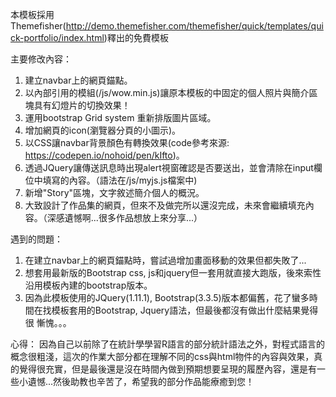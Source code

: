 本模板採用Themefisher(http://demo.themefisher.com/themefisher/quick/templates/quick-portfolio/index.html)釋出的免費模板

主要修改內容：

 1. 建立navbar上的網頁錨點。
 2. 以內部引用的模組(/js/wow.min.js)讓原本模板的中固定的個人照片與簡介區塊具有幻燈片的切換效果！
 3. 運用bootstrap Grid system 重新排版圖片區域。
 4. 增加網頁的icon(瀏覽器分頁的小圖示)。
 5. 以CSS讓navbar背景顏色有轉換效果(code參考來源: https://codepen.io/nohoid/pen/kIfto)。
 6. 透過JQuery讓傳送訊息時出現alert視窗確認是否要送出，並會清除在input欄位中填寫的內容。（語法在/js/myjs.js檔案中)
 7. 新增"Story"區塊，文字敘述簡介個人的概況。
 8. 大致設計了作品集的網頁，但來不及做完所以還沒完成，未來會繼續填充內容。（深感遺憾啊...很多作品想放上來分享...）
  
  
遇到的問題：
 1. 在建立navbar上的網頁錨點時，嘗試過增加畫面移動的效果但都失敗了...
 2. 想套用最新版的Bootstrap css, js和jquery但一套用就直接大跑版，後來索性沿用模板內建的bootstrap版本。
 3. 因為此模板使用的JQuery(1.11.1), Bootstrap(3.3.5)版本都偏舊，花了蠻多時間在找模板套用的Bootstrap, Jquery語法，但最後都沒有做出什麼結果覺得很  慚愧。。。

心得：
 因為自己以前除了在統計學學習R語言的部分統計語法之外，對程式語言的概念很粗淺，這次的作業大部分都在理解不同的css與html物件的內容與效果，真的覺得很充實，但是最後還是沒在時間內做到預期想要呈現的履歷內容，還是有一些小遺憾...然後助教也辛苦了，希望我的部分作品能療癒到您！
